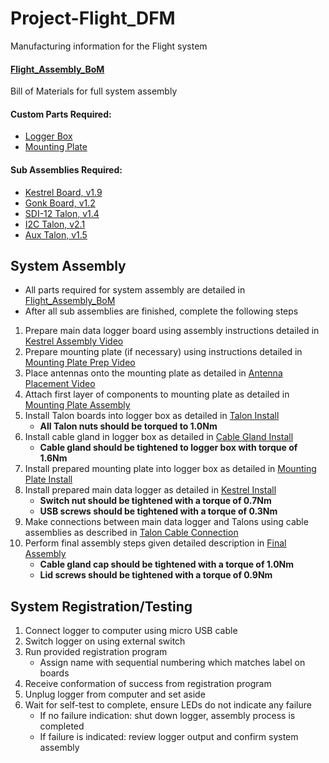 # Project-Flight_DFM
Manufacturing information for the Flight system 

#### [Flight_Assembly_BoM](Flight_Assembly_BoM.csv)
Bill of Materials for full system assembly 

#### Custom Parts Required:
- [Logger Box](./Box)
- [Mounting Plate](./Box)

#### Sub Assemblies Required:
- [Kestrel Board, v1.9](https://github.com/gemsiot/DFM_-_Kestrel)
- [Gonk Board, v1.2](https://github.com/gemsiot/DFM_-_Gonk-18650-1S3P)
- [SDI-12 Talon, v1.4](https://github.com/gemsiot/DFM_-_Talon-SDI12)
- [I2C Talon, v2.1](https://github.com/gemsiot/DFM_-_Talon-I2C)
- [Aux Talon, v1.5](https://github.com/gemsiot/DFM_-_Talon-Aux)

## System Assembly

- All parts required for system assembly are detailed in [Flight_Assembly_BoM](Flight_Assembly_BoM.csv)
- After all sub assemblies are finished, complete the following steps 
1. Prepare main data logger board using assembly instructions detailed in [Kestrel Assembly Video](https://drive.google.com/open?id=1bD3Pa5R_5ufvpw4cUTz-tKCreJj2a7cN&authuser=schu3119%40umn.edu&usp=drive_fs)
2. Prepare mounting plate (if necessary) using instructions detailed in [Mounting Plate Prep Video](https://drive.google.com/open?id=1bFxcQoePnDuSZhUtLkiAZ8WnBKMtT0PU&authuser=schu3119%40umn.edu&usp=drive_fs)
3. Place antennas onto the mounting plate as detailed in [Antenna Placement Video](https://drive.google.com/open?id=1bRhHP4KZSppHAmR2KgFZIg572g8hdObi&authuser=schu3119%40umn.edu&usp=drive_fs)
4. Attach first layer of components to mounting plate as detailed in [Mounting Plate Assembly](https://drive.google.com/open?id=1bT006Io6QUtz_VcvTtEhTx-1zirhanhX&authuser=schu3119%40umn.edu&usp=drive_fs)
5. Install Talon boards into logger box as detailed in [Talon Install](https://drive.google.com/open?id=1bXs4N-supN-SKw3k3KqC6i_FpCVYv-39&authuser=schu3119%40umn.edu&usp=drive_fs)
	- __All Talon nuts should be torqued to 1.0Nm__
6. Install cable gland in logger box as detailed in [Cable Gland Install](https://drive.google.com/open?id=1baKlFoLFSimpsM3mUY0MrUyb_E4Ifo47&authuser=schu3119%40umn.edu&usp=drive_fs)
	- __Cable gland should be tightened to logger box with torque of 1.6Nm__
7. Install prepared mounting plate into logger box as detailed in [Mounting Plate Install](https://drive.google.com/open?id=1aQjAO0VGxeccukH69H0SHO_HMsZDXyN0&authuser=schu3119%40umn.edu&usp=drive_fs)
8. Install prepared main data logger as detailed in [Kestrel Install](https://drive.google.com/open?id=1aqM2ey-8seV0-pxXx1Z-ZSsXYQLJVgyQ&authuser=schu3119%40umn.edu&usp=drive_fs)
	- __Switch nut should be tightened with a torque of 0.7Nm__
	- __USB screws should be tightened with a torque of 0.3Nm__
9. Make connections between main data logger and Talons using cable assemblies as described in [Talon Cable Connection](https://drive.google.com/open?id=1b7LckyKWHlNqdWrOU5_O6cfOPqYJ8c6I&authuser=schu3119%40umn.edu&usp=drive_fs)
10. Perform final assembly steps given detailed description in [Final Assembly](https://drive.google.com/open?id=1bCYssfYtOqvqFnKVWkBEIiFjV94_6-FX&authuser=schu3119%40umn.edu&usp=drive_fs)
	- __Cable gland cap should be tightened with a torque of 1.0Nm__
	- __Lid screws should be tightened with a torque of 0.9Nm__

## System Registration/Testing

1. Connect logger to computer using micro USB cable
2. Switch logger on using external switch
3. Run provided registration program 
	- Assign name with sequential numbering which matches label on boards 
4. Receive conformation of success from registration program
5. Unplug logger from computer and set aside
6. Wait for self-test to complete, ensure LEDs do not indicate any failure
	- If no failure indication: shut down logger, assembly process is completed
	- If failure is indicated: review logger output and confirm system assembly 
